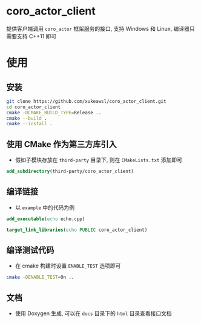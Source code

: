 # coro_actor_client

提供客户端调用 `coro_actor` 框架服务的接口, 支持 Windows 和 Linux, 编译器只需要支持 C++11 即可

# 使用

## 安装

```bash
git clone https://github.com/xukeawsl/coro_actor_client.git
cd coro_actor_client
cmake -DCMAKE_BUILD_TYPE=Release ..
cmake --build .
cmake --install .
```

## 使用 CMake 作为第三方库引入

* 假如子模块存放在 `third-party` 目录下, 则在 `CMakeLists.txt` 添加即可

```cmake
add_subdirectory(third-party/coro_actor_client)
```

## 编译链接

* 以 `example` 中的代码为例

```cmake
add_executable(echo echo.cpp)

target_link_libraries(echo PUBLIC coro_actor_client)
```

## 编译测试代码

* 在 cmake 构建时设置 `ENABLE_TEST` 选项即可

```bash
cmake -DENABLE_TEST=On ..
```

## 文档

* 使用 Doxygen 生成, 可以在 `docs` 目录下的 `html` 目录查看接口文档
